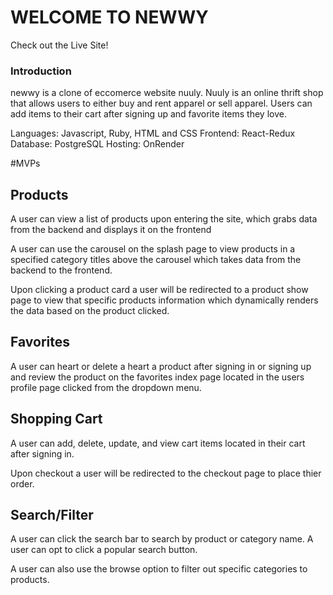 # WELCOME TO NEWWY

Check out the Live Site!

### Introduction 

newwy is a clone of eccomerce website nuuly. Nuuly is an online thrift shop that allows users to either buy and rent apparel or sell apparel. Users can add items to their cart after signing up and favorite items they love. 

Languages: Javascript, Ruby, HTML and CSS
Frontend: React-Redux
Database: PostgreSQL
Hosting: OnRender

#MVPs

## Products

A user can view a list of products upon entering the site, which grabs data from the backend and displays it on the frontend

A user can use the carousel on the splash page to view products in a specified category titles above the carousel which takes data from the backend to the frontend. 

Upon clicking a product card a user will be redirected to a product show page to view that specific products information which dynamically renders the data based on the product clicked.

## Favorites 

A user can heart or delete a heart a product after signing in or signing up and review the product on the favorites index page located in the users profile page clicked from the dropdown menu.


## Shopping Cart

A user can add, delete, update, and view cart items located in their cart after signing in.

Upon checkout a user will be redirected to the checkout page to place thier order.

## Search/Filter

A user can click the search bar to search by product or category name. A user can opt to click a popular search button. 

A user can also use the browse option to filter out specific categories to products.
